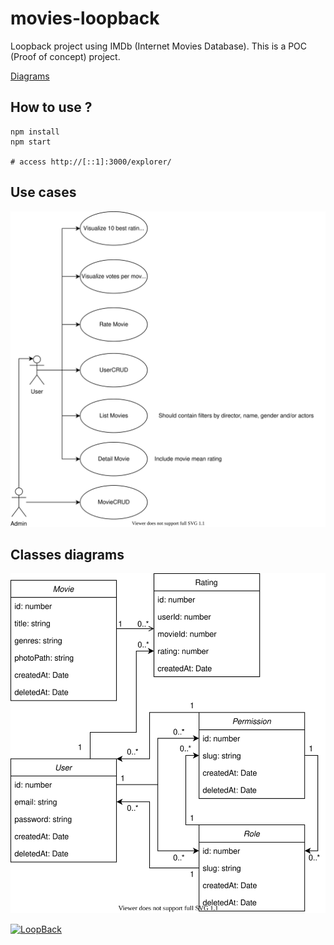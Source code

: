 # movies-loopback

Loopback project using IMDb (Internet Movies Database). This is a POC (Proof of concept) project.

[Diagrams](https://drive.google.com/file/d/16vH-EAsPcG6YtyhrrSleIkXf1Q6xnLPF/view?usp=sharing)

## How to use ?

```
npm install
npm start

# access http://[::1]:3000/explorer/
```

## Use cases

![Use cases diagram](./use_cases_diagram.svg)

## Classes diagrams

![Classes diagram](./classes_diagram.svg)

[![LoopBack](https://github.com/strongloop/loopback-next/raw/master/docs/site/imgs/branding/Powered-by-LoopBack-Badge-(blue)-@2x.png)](http://loopback.io/)

